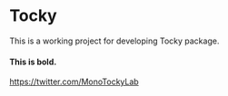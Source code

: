 # Tocky

This is a working project for developing Tocky package.

#### This is bold.
https://twitter.com/MonoTockyLab
